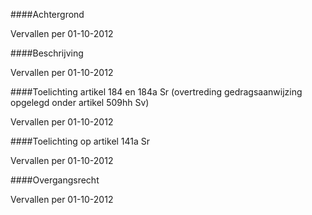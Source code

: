 <meta http-equiv='Content-Type' content='text/html; charset=utf-8' />


####Achtergrond

Vervallen per 01-10-2012 

####Beschrijving

Vervallen per 01-10-2012 

####Toelichting artikel 184 en 184a Sr (overtreding gedragsaanwijzing opgelegd onder artikel 509hh Sv)

Vervallen per 01-10-2012 

####Toelichting op artikel 141a Sr

Vervallen per 01-10-2012 

####Overgangsrecht

Vervallen per 01-10-2012 

